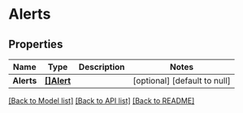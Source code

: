 # Alerts

## Properties
Name | Type | Description | Notes
------------ | ------------- | ------------- | -------------
**Alerts** | [**[]Alert**](Alert.md) |  | [optional] [default to null]

[[Back to Model list]](../README.md#documentation-for-models) [[Back to API list]](../README.md#documentation-for-api-endpoints) [[Back to README]](../README.md)

